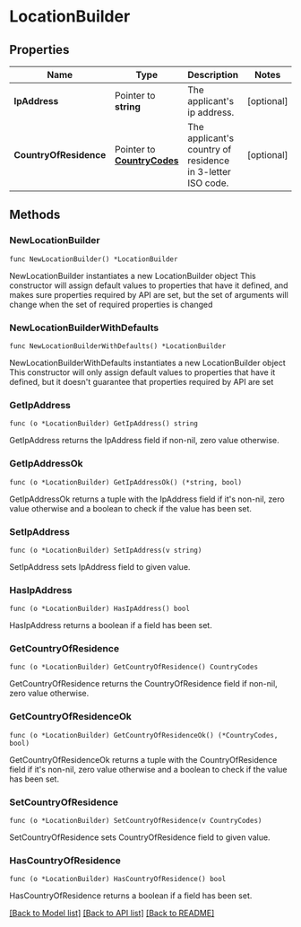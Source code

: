 # LocationBuilder

## Properties

Name | Type | Description | Notes
------------ | ------------- | ------------- | -------------
**IpAddress** | Pointer to **string** | The applicant&#39;s ip address. | [optional] 
**CountryOfResidence** | Pointer to [**CountryCodes**](CountryCodes.md) | The applicant&#39;s country of residence in 3-letter ISO code. | [optional] 

## Methods

### NewLocationBuilder

`func NewLocationBuilder() *LocationBuilder`

NewLocationBuilder instantiates a new LocationBuilder object
This constructor will assign default values to properties that have it defined,
and makes sure properties required by API are set, but the set of arguments
will change when the set of required properties is changed

### NewLocationBuilderWithDefaults

`func NewLocationBuilderWithDefaults() *LocationBuilder`

NewLocationBuilderWithDefaults instantiates a new LocationBuilder object
This constructor will only assign default values to properties that have it defined,
but it doesn't guarantee that properties required by API are set

### GetIpAddress

`func (o *LocationBuilder) GetIpAddress() string`

GetIpAddress returns the IpAddress field if non-nil, zero value otherwise.

### GetIpAddressOk

`func (o *LocationBuilder) GetIpAddressOk() (*string, bool)`

GetIpAddressOk returns a tuple with the IpAddress field if it's non-nil, zero value otherwise
and a boolean to check if the value has been set.

### SetIpAddress

`func (o *LocationBuilder) SetIpAddress(v string)`

SetIpAddress sets IpAddress field to given value.

### HasIpAddress

`func (o *LocationBuilder) HasIpAddress() bool`

HasIpAddress returns a boolean if a field has been set.

### GetCountryOfResidence

`func (o *LocationBuilder) GetCountryOfResidence() CountryCodes`

GetCountryOfResidence returns the CountryOfResidence field if non-nil, zero value otherwise.

### GetCountryOfResidenceOk

`func (o *LocationBuilder) GetCountryOfResidenceOk() (*CountryCodes, bool)`

GetCountryOfResidenceOk returns a tuple with the CountryOfResidence field if it's non-nil, zero value otherwise
and a boolean to check if the value has been set.

### SetCountryOfResidence

`func (o *LocationBuilder) SetCountryOfResidence(v CountryCodes)`

SetCountryOfResidence sets CountryOfResidence field to given value.

### HasCountryOfResidence

`func (o *LocationBuilder) HasCountryOfResidence() bool`

HasCountryOfResidence returns a boolean if a field has been set.


[[Back to Model list]](../README.md#documentation-for-models) [[Back to API list]](../README.md#documentation-for-api-endpoints) [[Back to README]](../README.md)


